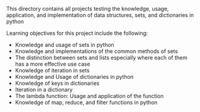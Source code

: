 This directory contains all projects testing the knowledge, usage, application, and implementation of data structures, sets, and dictionaries in python

Learning objectives for this project include the following:
- Knowledge and usage of sets in python
- Knowledge and implementations of the common methods of sets
- The distinction between sets and lists especially where each of them has a more effective use case
- Knowledge of iteration in sets
- Knowledge and Usage of dictionaries in python
- Knowledge of keys in dictionaries
- Iteration in a dictionary
- The lambda function: Usage and application of the function
- Knowledge of map, reduce, and filter functions in python

